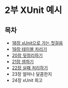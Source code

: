 # 2부 XUnit 예시


## 목차

- [18장 xUnit으로 가는 첫걸음](./section18/README.md)
- [19장 테이블 차리기](./section19/README.md)
- [20장 뒷정리하기](./section20/README.md)
- [21장 셈하기](./section21/README.md)
- [22장 실패 처리하기](./section22/README.md)
- 23장 얼마나 달콤한지
- 24장 xUnit 회고

